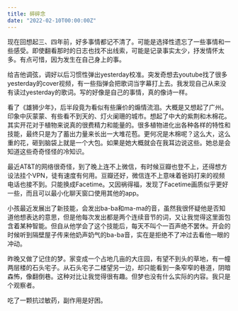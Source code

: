 ```yaml
---
title: 碎碎念
date: "2022-02-10T00:00:00Z"
---
```


现在回想起三、四年前，好多事情都记不清了。可能是选择性遗忘了一些事情和一些感受。即使翻看那时的日志也找不出线索，可能是记录事实太少，抒发情怀太多。有点可惜，因为发生在自己身上的事。

给吉他调弦，调好以后习惯性弹出yesterday校准。突发奇想去youtube找了很多yesterday的cover视频，有一些指弹会把歌词当字幕打上去。我发现自己从来没有读过yesterday的歌词。写的好像是自己的事情，真的像诗一样。

看了《雄狮少年》，后半段竟为看似有些廉价的煽情流泪。大概是又想起了广州。印象中灰蒙蒙、有些看不到天的、灯火阑珊的城市。想起了中大的紫荆和木棉花。其实开花对于植物来说真的很费精力和能量的。很多植物进化出各种各样的特性和技能，最终只是为了蓄出力量来长出一大堆花苞。更何况是木棉呢？这么大，这么重的花，砸到脑袋上就是一个大包。如果是她大概就会在我耳边说这些。她总是会知道这些奇奇怪怪的冷知识。

最近AT&T的网络很奇怪，到了晚上连不上微信，有时候豆瓣也登不上，还得想方设法挂个VPN，徒有速度有何用。豆瓣还好，微信连不上意味着爸妈打来的视频电话也接不到。只能换成Facetime。又因祸得福，发现了Facetime画质似乎更好一些，而且可以最小化聊天窗口使用其他的app。

小孩最近发展出了新技能，会发出ba-ba和ma-ma的音，虽然我很怀疑他是否知道他想表达的意思，但是他每次发出都是两个连续音节的词，又让我觉得这里面包含着某种智能。但自从他学会了这个技能后，每天不叫个一百声绝不罢休。开会的时候听到隔壁屋子传来他奶声奶气的ba-ba音，实在是拒绝不了冲过去看他一眼的冲动。

昨晚又做了记住的梦。家变成一个占地几亩的大庄园，有望不到头的草地，有一幢两层楼的石头宅子。从石头宅子二楼望另一边，却只能看到一条窄窄的巷道，阴暗森怖，像翻倒巷。这种对比让我觉得很有趣。但梦也没有什么实际的内容。我只是个观察者。

吃了一颗抗过敏药，副作用是好困。